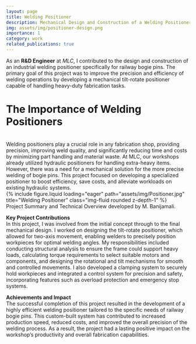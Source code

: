 ```yaml
---
layout: page
title: Welding Positioner
description: Mechanical Design and Construction of a Welding Positioner
img: assets/img/positioner-design.png
importance: 1
category: work
related_publications: true
---
```


As an **R&D Engineer** at *MLC*, I contributed to the design and construction of an industrial welding positioner specifically for railway bogie pins. The primary goal of this project was to improve the precision and efficiency of welding operations by developing a mechanical tilt-rotate positioner capable of handling heavy-duty fabrication tasks.

<h1>The Importance of Welding Positioners</h1><br>
Welding positioners play a crucial role in any fabrication shop, providing precision, improving weld quality, and significantly reducing time and costs by minimizing part handling and material waste. At MLC, our workshops already utilized hydraulic positioners for handling extra-heavy items. However, there was a need for a mechanical solution for the more precise welding of bogie pins. This project focused on developing a specialized positioner to boost efficiency, save costs, and alleviate workloads on existing hydraulic systems.

<div class="row">
    <div class="col-sm mt-3 mt-md-0">
        {% include figure.liquid loading="eager" path="assets/img/Positioner.jpg" title="Welding Positioner" class="img-fluid rounded z-depth-1" %}
    </div>
</div>
<div class="caption">
    Project Summary and Technical Overview developed by M. Banijamali.
</div>

**Key Project Contributions**<br>
In this project, I was involved from the initial concept through to the final mechanical design. I worked on designing the tilt-rotate positioner, which allowed for two-axis movement, enabling welders to precisely position workpieces for optimal welding angles. My responsibilities included conducting structural analysis to ensure the frame could support heavy loads, calculating torque requirements to select suitable motors and components, and designing the rotational and tilt mechanisms for smooth and controlled movements. I also developed a clamping system to securely hold workpieces and integrated a control system for precision and safety, incorporating features such as overload protection and emergency stop systems.

**Achievements and Impact**<br>
The successful completion of this project resulted in the development of a highly efficient welding positioner tailored to the specific needs of railway bogie pins. This custom-built system has contributed to increased production speed, reduced costs, and improved the overall precision of the welding process. As a result, the project had a lasting positive impact on the workshop’s productivity and overall fabrication capabilities.